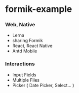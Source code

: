 # formik-example

### Web, Native
* Lerna
* sharing Formik
* React, React Native
* Antd Mobile

### Interactions
* Input Fields
* Multiple Files
* Picker ( Date Picker, Select... )
